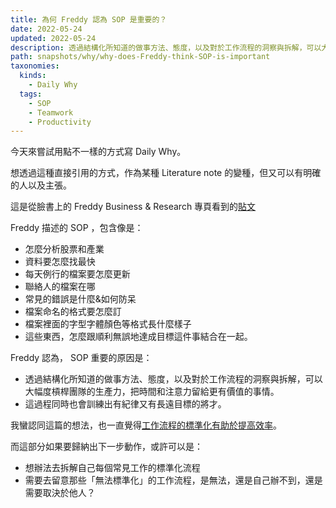 ```yaml
---
title: 為何 Freddy 認為 SOP 是重要的？
date: 2022-05-24
updated: 2022-05-24
description: 透過結構化所知道的做事方法、態度，以及對於工作流程的洞察與拆解，可以大幅度槓桿團隊的生產力，把時間和注意力留給更有價值的事情。
path: snapshots/why/why-does-Freddy-think-SOP-is-important
taxonomies:
  kinds: 
    - Daily Why
  tags: 
    - SOP
    - Teamwork
    - Productivity
---
```


今天來嘗試用點不一樣的方式寫 Daily Why。

想透過這種直接引用的方式，作為某種 Literature note 的變種，但又可以有明確的人以及主張。

這是從臉書上的 Freddy Business & Research 專頁看到的[貼文](https://www.facebook.com/FreddyBizAndRsch/posts/5171343149580803)

Freddy 描述的 SOP ，包含像是：
- 怎麼分析股票和產業
- 資料要怎麼找最快
- 每天例行的檔案要怎麼更新
- 聯絡人的檔案在哪
- 常見的錯誤是什麼&如何防呆
- 檔案命名的格式要怎麼訂
- 檔案裡面的字型字體顏色等格式長什麼樣子
- 這些東西，怎麼跟順利無誤地達成目標這件事結合在一起。

Freddy 認為， SOP 重要的原因是：
- 透過結構化所知道的做事方法、態度，以及對於工作流程的洞察與拆解，可以大幅度槓桿團隊的生產力，把時間和注意力留給更有價值的事情。
- 這過程同時也會訓練出有紀律又有長遠目標的將才。

我蠻認同這篇的想法，也一直覺得[工作流程的標準化有助於提高效率](/blog/evergreen/standardized-workflows-help-improve-efficiency)。

而這部分如果要歸納出下一步動作，或許可以是：
- 想辦法去拆解自己每個常見工作的標準化流程
- 需要去留意那些「無法標準化」的工作流程，是無法，還是自己辦不到，還是需要取決於他人？ 

